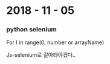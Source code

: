 # 2018 - 11 - 05



### python selenium
For I in range(0, number or arrayName)

Js-selenium로 갈아타야겠다..
